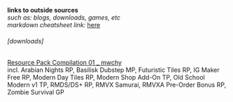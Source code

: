 **links to outside sources**  
_such as: blogs, downloads, games, etc_  
_markdown cheatsheet link:_ [here](https://github.com/adam-p/markdown-here/wiki/Markdown-Cheatsheet)


###### [downloads]
[Resource Pack Compilation 01 _ mwchy](https://dl.dropboxusercontent.com/u/80761783/rmvxa_official_dlc.rar)  
incl. Arabian Nights RP, Basilisk Dubstep MP, Futuristic Tiles RP, IG Maker Free RP, Modern Day Tiles RP, 
Modern Shop Add-On TP, Old School Modern v1 TP, RMDS/DS+ RP, RMVX Samurai, RMVXA Pre-Order Bonus RP, Zombie Survival GP
